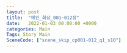 ```yaml
---
layout: post
title:  "메인_회상_001~012장"
date:   2022-01-03 00:00:00 +0000
categories: Main
Tags: Story Main
SceneCode: ["scene_skip_cp001-012_q1_s10"]
---
```

